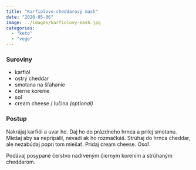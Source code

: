 ```yaml
---
title: "Karfiolovo-cheddarový mash"
date: "2020-05-06"
image: ../images/karfiolovy-mash.jpg
categories:
  - "keto"
  - "vege"
---
```


### Suroviny
- karfiól
- ostrý cheddar
- smotana na šľahanie
- čierne korenie
- soľ
- cream cheese / lučina _(optional)_

### Postup
Nakrájaj karfiól a uvar ho. Daj ho do prázdneho hrnca a prilej smotanu. Miešaj aby sa nepripálil, nevadí ak ho rozmačkáš. Strúhaj do hrnca cheddar, ale nezabúdaj popri tom miešať. Pridaj cream cheese. Osoľ.

Podávaj posypané čerstvo nadrveným čiernym korením a strúhaným cheddarom.